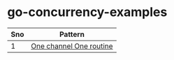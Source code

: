 # go-concurrency-examples

| Sno | Pattern | 
|-----|---------------------------|
| 1   | [One channel One routine](./one-channel-one-routine/README.md)   |

